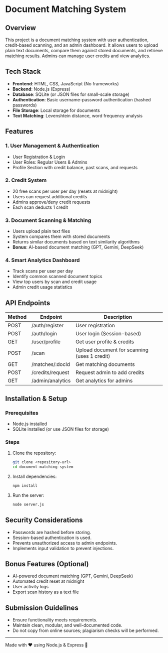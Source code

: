 # Document Matching System

## Overview
This project is a document matching system with user authentication, credit-based scanning, and an admin dashboard. It allows users to upload plain text documents, compare them against stored documents, and retrieve matching results. Admins can manage user credits and view analytics.

## Tech Stack
- **Frontend**: HTML, CSS, JavaScript (No frameworks)
- **Backend**: Node.js (Express)
- **Database**: SQLite (or JSON files for small-scale storage)
- **Authentication**: Basic username-password authentication (hashed passwords)
- **File Storage**: Local storage for documents
- **Text Matching**: Levenshtein distance, word frequency analysis

## Features
### 1. User Management & Authentication
- User Registration & Login
- User Roles: Regular Users & Admins
- Profile Section with credit balance, past scans, and requests

### 2. Credit System
- 20 free scans per user per day (resets at midnight)
- Users can request additional credits
- Admins approve/deny credit requests
- Each scan deducts 1 credit

### 3. Document Scanning & Matching
- Users upload plain text files
- System compares them with stored documents
- Returns similar documents based on text similarity algorithms
- **Bonus**: AI-based document matching (GPT, Gemini, DeepSeek)

### 4. Smart Analytics Dashboard
- Track scans per user per day
- Identify common scanned document topics
- View top users by scan and credit usage
- Admin credit usage statistics

## API Endpoints
| Method | Endpoint | Description |
|--------|---------|-------------|
| POST | /auth/register | User registration |
| POST | /auth/login | User login (Session-based) |
| GET | /user/profile | Get user profile & credits |
| POST | /scan | Upload document for scanning (uses 1 credit) |
| GET | /matches/:docId | Get matching documents |
| POST | /credits/request | Request admin to add credits |
| GET | /admin/analytics | Get analytics for admins |

## Installation & Setup
### Prerequisites
- Node.js installed
- SQLite installed (or use JSON files for storage)

### Steps
1. Clone the repository:
   ```sh
   git clone <repository-url>
   cd document-matching-system
   ```
2. Install dependencies:
   ```sh
   npm install
   ```
3. Run the server:
   ```sh
   node server.js
   ```

## Security Considerations
- Passwords are hashed before storing.
- Session-based authentication is used.
- Prevents unauthorized access to admin endpoints.
- Implements input validation to prevent injections.

## Bonus Features (Optional)
- AI-powered document matching (GPT, Gemini, DeepSeek)
- Automated credit reset at midnight
- User activity logs
- Export scan history as a text file

## Submission Guidelines
- Ensure functionality meets requirements.
- Maintain clean, modular, and well-documented code.
- Do not copy from online sources; plagiarism checks will be performed.

---
Made with ❤️ using Node.js & Express 🚀
